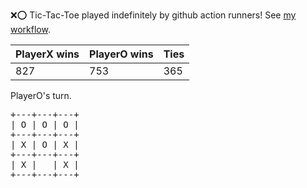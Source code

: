 :x::o: Tic-Tac-Toe played indefinitely by github action runners! See [my workflow](.github/workflows/play.yaml).

|PlayerX wins|PlayerO wins|Ties|
|-|-|-|
|827|753|365|

PlayerO's turn.

<pre>
+---+---+---+
| O | O | O |
+---+---+---+
| X | O | X |
+---+---+---+
| X |   | X |
+---+---+---+
</pre>